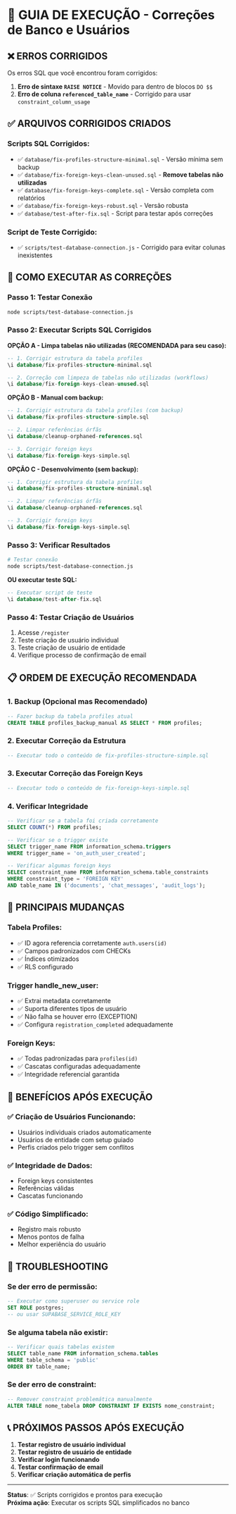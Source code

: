 # 🚀 GUIA DE EXECUÇÃO - Correções de Banco e Usuários

## ❌ ERROS CORRIGIDOS

Os erros SQL que você encontrou foram corrigidos:

1. **Erro de sintaxe `RAISE NOTICE`** - Movido para dentro de blocos `DO $$`
2. **Erro de coluna `referenced_table_name`** - Corrigido para usar `constraint_column_usage`

## ✅ ARQUIVOS CORRIGIDOS CRIADOS

### **Scripts SQL Corrigidos:**
- ✅ `database/fix-profiles-structure-minimal.sql` - Versão mínima sem backup
- ✅ `database/fix-foreign-keys-clean-unused.sql` - **Remove tabelas não utilizadas**
- ✅ `database/fix-foreign-keys-complete.sql` - Versão completa com relatórios
- ✅ `database/fix-foreign-keys-robust.sql` - Versão robusta
- ✅ `database/test-after-fix.sql` - Script para testar após correções

### **Script de Teste Corrigido:**
- ✅ `scripts/test-database-connection.js` - Corrigido para evitar colunas inexistentes

## 🎯 COMO EXECUTAR AS CORREÇÕES

### **Passo 1: Testar Conexão**
```bash
node scripts/test-database-connection.js
```

### **Passo 2: Executar Scripts SQL Corrigidos**

**OPÇÃO A - Limpa tabelas não utilizadas (RECOMENDADA para seu caso):**
```sql
-- 1. Corrigir estrutura da tabela profiles
\i database/fix-profiles-structure-minimal.sql

-- 2. Correção com limpeza de tabelas não utilizadas (workflows)
\i database/fix-foreign-keys-clean-unused.sql
```

**OPÇÃO B - Manual com backup:**
```sql
-- 1. Corrigir estrutura da tabela profiles (com backup)
\i database/fix-profiles-structure-simple.sql

-- 2. Limpar referências órfãs
\i database/cleanup-orphaned-references.sql

-- 3. Corrigir foreign keys
\i database/fix-foreign-keys-simple.sql
```

**OPÇÃO C - Desenvolvimento (sem backup):**
```sql
-- 1. Corrigir estrutura da tabela profiles
\i database/fix-profiles-structure-minimal.sql

-- 2. Limpar referências órfãs
\i database/cleanup-orphaned-references.sql

-- 3. Corrigir foreign keys
\i database/fix-foreign-keys-simple.sql
```

### **Passo 3: Verificar Resultados**
```bash
# Testar conexão
node scripts/test-database-connection.js
```

**OU executar teste SQL:**
```sql
-- Executar script de teste
\i database/test-after-fix.sql
```

### **Passo 4: Testar Criação de Usuários**
1. Acesse `/register`
2. Teste criação de usuário individual
3. Teste criação de usuário de entidade
4. Verifique processo de confirmação de email

## 📋 ORDEM DE EXECUÇÃO RECOMENDADA

### **1. Backup (Opcional mas Recomendado)**
```sql
-- Fazer backup da tabela profiles atual
CREATE TABLE profiles_backup_manual AS SELECT * FROM profiles;
```

### **2. Executar Correção da Estrutura**
```sql
-- Executar todo o conteúdo de fix-profiles-structure-simple.sql
```

### **3. Executar Correção das Foreign Keys**
```sql  
-- Executar todo o conteúdo de fix-foreign-keys-simple.sql
```

### **4. Verificar Integridade**
```sql
-- Verificar se a tabela foi criada corretamente
SELECT COUNT(*) FROM profiles;

-- Verificar se o trigger existe
SELECT trigger_name FROM information_schema.triggers 
WHERE trigger_name = 'on_auth_user_created';

-- Verificar algumas foreign keys
SELECT constraint_name FROM information_schema.table_constraints 
WHERE constraint_type = 'FOREIGN KEY' 
AND table_name IN ('documents', 'chat_messages', 'audit_logs');
```

## 🔧 PRINCIPAIS MUDANÇAS

### **Tabela Profiles:**
- ✅ ID agora referencia corretamente `auth.users(id)`
- ✅ Campos padronizados com CHECKs
- ✅ Índices otimizados
- ✅ RLS configurado

### **Trigger handle_new_user:**
- ✅ Extrai metadata corretamente
- ✅ Suporta diferentes tipos de usuário
- ✅ Não falha se houver erro (EXCEPTION)
- ✅ Configura `registration_completed` adequadamente

### **Foreign Keys:**
- ✅ Todas padronizadas para `profiles(id)`
- ✅ Cascatas configuradas adequadamente
- ✅ Integridade referencial garantida

## 🎯 BENEFÍCIOS APÓS EXECUÇÃO

### ✅ **Criação de Usuários Funcionando:**
- Usuários individuais criados automaticamente
- Usuários de entidade com setup guiado
- Perfis criados pelo trigger sem conflitos

### ✅ **Integridade de Dados:**
- Foreign keys consistentes
- Referências válidas
- Cascatas funcionando

### ✅ **Código Simplificado:**
- Registro mais robusto
- Menos pontos de falha
- Melhor experiência do usuário

## 🚨 TROUBLESHOOTING

### **Se der erro de permissão:**
```sql
-- Executar como superuser ou service role
SET ROLE postgres;
-- ou usar SUPABASE_SERVICE_ROLE_KEY
```

### **Se alguma tabela não existir:**
```sql
-- Verificar quais tabelas existem
SELECT table_name FROM information_schema.tables 
WHERE table_schema = 'public' 
ORDER BY table_name;
```

### **Se der erro de constraint:**
```sql
-- Remover constraint problemática manualmente
ALTER TABLE nome_tabela DROP CONSTRAINT IF EXISTS nome_constraint;
```

## 📞 PRÓXIMOS PASSOS APÓS EXECUÇÃO

1. **Testar registro de usuário individual**
2. **Testar registro de usuário de entidade**  
3. **Verificar login funcionando**
4. **Testar confirmação de email**
5. **Verificar criação automática de perfis**

---

**Status**: ✅ Scripts corrigidos e prontos para execução  
**Próxima ação**: Executar os scripts SQL simplificados no banco